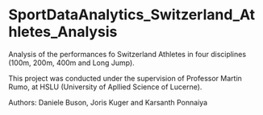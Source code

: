 # SportDataAnalytics_Switzerland_Athletes_Analysis
Analysis of the performances fo Switzerland Athletes in four disciplines (100m, 200m, 400m and Long Jump).  

This project was conducted under the supervision of Professor Martin Rumo, at HSLU (University of Apllied Science of Lucerne). 

Authors: Daniele Buson, Joris Kuger and Karsanth Ponnaiya
